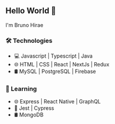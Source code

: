 ## Hello World 👋

I'm Bruno Hirae

### 🛠 Technologies 
- 💻 Javascript | Typescript | Java 
- 🌐 HTML | CSS | React | NextJs | Redux 
- 🛢 MySQL | PostgreSQL | Firebase 

### 🌱 Learning
- 🌐 Express | React Native | GraphQL
- 🔨 Jest | Cypress 
- 🛢 MongoDB

<!---
luccaHirae/luccaHirae is a ✨ special ✨ repository because its `README.md` (this file) appears on your GitHub profile.
You can click the Preview link to take a look at your changes.
--->
